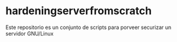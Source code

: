 hardeningserverfromscratch
==========================

Este repositorio es un conjunto de scripts para porveer securizar un servidor GNU/Linux
